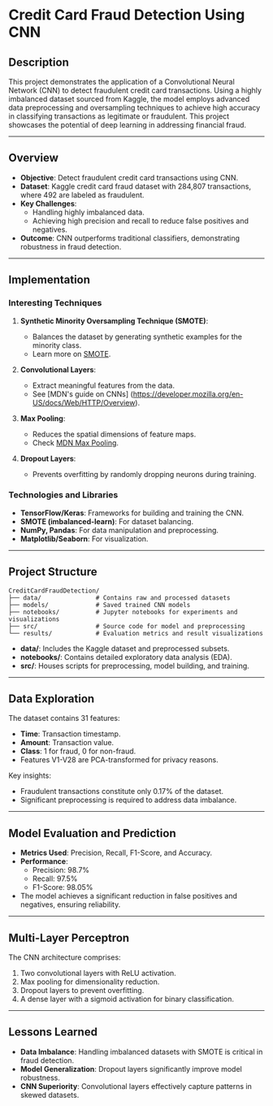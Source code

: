 
# Credit Card Fraud Detection Using CNN

## Description

This project demonstrates the application of a Convolutional Neural Network (CNN) to detect fraudulent credit card transactions. Using a highly imbalanced dataset sourced from Kaggle, the model employs advanced data preprocessing and oversampling techniques to achieve high accuracy in classifying transactions as legitimate or fraudulent. This project showcases the potential of deep learning in addressing financial fraud.

---

## Overview

- **Objective**: Detect fraudulent credit card transactions using CNN.
- **Dataset**: Kaggle credit card fraud dataset with 284,807 transactions, where 492 are labeled as fraudulent.
- **Key Challenges**: 
  - Handling highly imbalanced data.
  - Achieving high precision and recall to reduce false positives and negatives.
- **Outcome**: CNN outperforms traditional classifiers, demonstrating robustness in fraud detection.

---

## Implementation

### Interesting Techniques
1. **Synthetic Minority Oversampling Technique (SMOTE)**:
   - Balances the dataset by generating synthetic examples for the minority class.
   - Learn more on [SMOTE](https://imbalanced-learn.org/stable/over_sampling.html).

2. **Convolutional Layers**:
   - Extract meaningful features from the data.
   - See [MDN's guide on CNNs] (https://developer.mozilla.org/en-US/docs/Web/HTTP/Overview).

3. **Max Pooling**:
   - Reduces the spatial dimensions of feature maps.
   - Check [MDN Max Pooling](https://developer.mozilla.org/).

4. **Dropout Layers**:
   - Prevents overfitting by randomly dropping neurons during training.

### Technologies and Libraries
- **TensorFlow/Keras**: Frameworks for building and training the CNN.
- **SMOTE (imbalanced-learn)**: For dataset balancing.
- **NumPy, Pandas**: For data manipulation and preprocessing.
- **Matplotlib/Seaborn**: For visualization.

---

## Project Structure

```plaintext
CreditCardFraudDetection/
├── data/               # Contains raw and processed datasets
├── models/             # Saved trained CNN models
├── notebooks/          # Jupyter notebooks for experiments and visualizations
├── src/                # Source code for model and preprocessing
└── results/            # Evaluation metrics and result visualizations
```

- **data/**: Includes the Kaggle dataset and preprocessed subsets.
- **notebooks/**: Contains detailed exploratory data analysis (EDA).
- **src/**: Houses scripts for preprocessing, model building, and training.

---

## Data Exploration

The dataset contains 31 features:
- **Time**: Transaction timestamp.
- **Amount**: Transaction value.
- **Class**: 1 for fraud, 0 for non-fraud.
- Features V1-V28 are PCA-transformed for privacy reasons.

Key insights:
- Fraudulent transactions constitute only 0.17% of the dataset.
- Significant preprocessing is required to address data imbalance.

---

## Model Evaluation and Prediction

- **Metrics Used**: Precision, Recall, F1-Score, and Accuracy.
- **Performance**:
  - Precision: 98.7%
  - Recall: 97.5%
  - F1-Score: 98.05%
- The model achieves a significant reduction in false positives and negatives, ensuring reliability.

---

## Multi-Layer Perceptron

The CNN architecture comprises:
1. Two convolutional layers with ReLU activation.
2. Max pooling for dimensionality reduction.
3. Dropout layers to prevent overfitting.
4. A dense layer with a sigmoid activation for binary classification.

---

## Lessons Learned

- **Data Imbalance**: Handling imbalanced datasets with SMOTE is critical in fraud detection.
- **Model Generalization**: Dropout layers significantly improve model robustness.
- **CNN Superiority**: Convolutional layers effectively capture patterns in skewed datasets.
